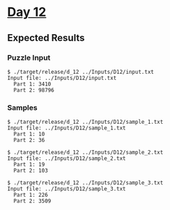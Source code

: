 # [Day 12](https://adventofcode.com/2021/day/12)

## Expected Results

### Puzzle Input

```console
$ ./target/release/d_12 ../Inputs/D12/input.txt
Input file: ../Inputs/D12/input.txt
  Part 1: 3410
  Part 2: 98796
```

### Samples

```console
$ ./target/release/d_12 ../Inputs/D12/sample_1.txt
Input file: ../Inputs/D12/sample_1.txt
  Part 1: 10
  Part 2: 36
```

```console
$ ./target/release/d_12 ../Inputs/D12/sample_2.txt
Input file: ../Inputs/D12/sample_2.txt
  Part 1: 19
  Part 2: 103
```

```console
$ ./target/release/d_12 ../Inputs/D12/sample_3.txt
Input file: ../Inputs/D12/sample_3.txt
  Part 1: 226
  Part 2: 3509
```
